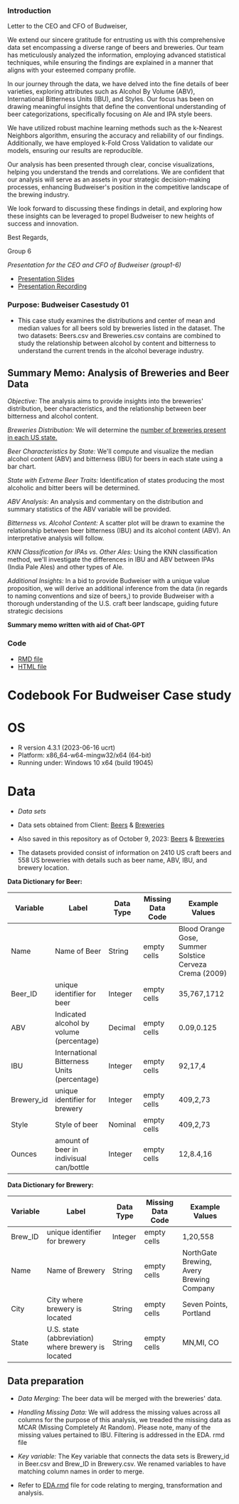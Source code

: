### Introduction

Letter to the CEO and CFO of Budweiser,

We extend our sincere gratitude for entrusting us with this comprehensive data set encompassing a diverse range of beers and breweries. Our team has meticulously analyzed the information, employing advanced statistical techniques, while ensuring the findings are explained in a manner that aligns with your esteemed company profile.

In our journey through the data, we have delved into the fine details of beer varieties, exploring attributes such as Alcohol By Volume (ABV), International Bitterness Units (IBU), and Styles. Our focus has been on drawing meaningful insights that define the conventional understanding of beer categorizations, specifically focusing on Ale and IPA style beers.

We have utilized robust machine learning methods such as the k-Nearest Neighbors algorithm, ensuring the accuracy and reliability of our findings. Additionally, we have employed k-Fold Cross Validation to validate our models, ensuring our results are reproducible.

Our analysis has been presented through clear, concise visualizations, helping you understand the trends and correlations. We are confident that our analysis will serve as an assets in your strategic decision-making processes, enhancing Budweiser's position in the competitive landscape of the brewing industry.

We look forward to discussing these findings in detail, and exploring how these insights can be leveraged to propel Budweiser to new heights of success and innovation.

Best Regards,

Group 6

*Presentation for the CEO and CFO of Budweiser (group1-6)*
- [Presentation Slides](https://github.com/jjsmu/group16/blob/main/Group_6_Budweiser_Casestudy_01.pdf)
- [Presentation Recording](https://smu.zoom.us/rec/share/r9-9Y3vzjyNYPyWkb0vkyWsP19tHeI7tMli1XtIW6XjIHpj6nZBq2PemOKPACtgl.QlkdbGwch0Q6zC9N)
  
### Purpose: Budweiser Casestudy 01 
- This case study examines the distributions and center of mean and median values for all beers sold by breweries listed in the dataset. The two datasets: Beers.csv and Breweries.csv contains  are combined to study the relationship between alcohol by content and bitterness to understand the current trends in the alcohol beverage industry.  

## Summary Memo: Analysis of Breweries and Beer Data
*Objective:* The analysis aims to provide insights into the breweries' distribution, beer characteristics, and the relationship between beer bitterness and alcohol content.

*Breweries Distribution:* We will determine the [number of breweries present in each US state.](https://github.com/jjsmu/group16/blob/main/state_counts.csv)

*Beer Characteristics by State:* We'll compute and visualize the median alcohol content (ABV) and bitterness (IBU) for beers in each state using a bar chart.

*State with Extreme Beer Traits:* Identification of states producing the most alcoholic and bitter beers will be determined.

*ABV Analysis:* An analysis and commentary on the distribution and summary statistics of the ABV variable will be provided.

*Bitterness vs. Alcohol Content:* A scatter plot will be drawn to examine the relationship between beer bitterness (IBU) and its alcohol content (ABV). An interpretative analysis will follow.

*KNN Classification for IPAs vs. Other Ales:* Using the KNN classification method, we'll investigate the differences in IBU and ABV between IPAs (India Pale Ales) and other types of Ale. 

*Additional Insights:* In a bid to provide Budweiser with a unique value proposition, we will derive an additional inference from the data (in regards to naming conventions and size of beers,) to provide Budweiser with a thorough understanding of the U.S. craft beer landscape, guiding future strategic decisions

**Summary memo written with aid of Chat-GPT** 

### Code
- [RMD file](https://github.com/jjsmu/group16/blob/main/EDA.rmd)
- [HTML file](https://github.com/jjsmu/group16/blob/main/EDA.html)
# Codebook For Budweiser Case study

# OS
- R version 4.3.1 (2023-06-16 ucrt)
- Platform: x86_64-w64-mingw32/x64 (64-bit)
- Running under: Windows 10 x64 (build 19045)

# Data
- *Data sets* 
- Data sets obtained from Client:
[Beers](https://github.com/BivinSadler/MSDS_6306_Doing-Data-Science/blob/Master/Unit%208%20and%209%20Case%20Study%201/Beers.csv) 
& 
[Breweries](https://github.com/BivinSadler/MSDS_6306_Doing-Data-Science/blob/Master/Unit%208%20and%209%20Case%20Study%201/Breweries.csv)

-  Also saved in this repository as of October 9, 2023:
[Beers](https://github.com/jjsmu/group16/blob/main/Beers.csv) & 
[Breweries](https://github.com/jjsmu/group16/blob/main/Breweries.csv)

-  The datasets provided consist of information on 2410 US craft beers and 558 US breweries with details such as beer name, ABV, IBU, and brewery location. 


**Data Dictionary for Beer:**

| Variable   | Label                                       | Data Type | Missing Data Code | Example Values                                          |
|---------------|---------------|---------------|---------------|---------------|
| Name       | Name of Beer                                | String    | empty cells       | Blood Orange Gose, Summer Solstice Cerveza Crema (2009) |
| Beer_ID    | unique identifier for beer                  | Integer   | empty cells       | 35,767,1712                                             |
| ABV        | Indicated alcohol by volume (percentage)    | Decimal   | empty cells       | 0.09,0.125                                              |
| IBU        | International Bitterness Units (percentage) | Integer   | empty cells       | 92,17,4                                                 |
| Brewery_id | unique identifier for brewery               | Integer   | empty cells       | 409,2,73                                                |
| Style      | Style of beer                               | Nominal   | empty cells       | 409,2,73                                                |
| Ounces     | amount of beer in indivisual can/bottle     | Integer   | empty cells       | 12,8.4,16                                               |

**Data Dictionary for Brewery:**

| Variable | Label                                              | Data Type | Missing Data Code | Example Values                           |
|---------------|---------------|---------------|---------------|---------------|
| Brew_ID  | unique identifier for brewery                      | Integer   | empty cells       | 1,20,558                                 |
| Name     | Name of Brewery                                    | String    | empty cells       | NorthGate Brewing, Avery Brewing Company |
| City     | City where brewery is located                      | String    | empty cells       | Seven Points, Portland                   |
| State    | U.S. state (abbreviation) where brewery is located | String    | empty cells       | MN,MI, CO                                |

## Data preparation

-  *Data Merging:* The beer data will be merged with the breweries' data. 

-  *Handling Missing Data:* We will address the missing values across all columns for the purpose of this analysis, we treaded the missing data as MCAR (Missing Completely At Random). Please note, many of the missing values pertained to IBU. Filtering is addressed in the EDA. rmd file

- *Key variable:* The Key variable that connects the data sets is Brewery_id in Beer.csv and Brew_ID in Brewery.csv. We renamed variables to have matching column names in order to merge.

- Refer to [EDA.rmd](https://github.com/jjsmu/group16/blob/main/EDA.rmd) file for code relating to merging, transformation and analysis. 
